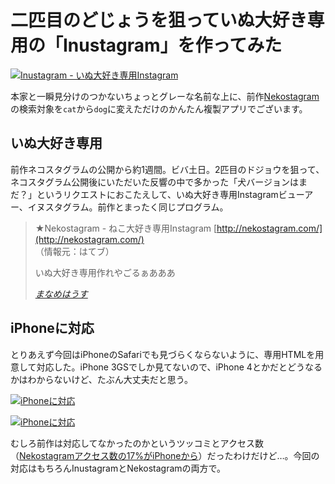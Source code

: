 # <span>二匹目のどじょうを狙って</span><span>いぬ大好き専用の「Inustagram」を作ってみた</span>

[![Inustagram - いぬ大好き専用Instagram](/images/2011/03/05/instagram-api-of-exclusive-use-for-dog-lovers-inustagram-01.png)](/images/2011/03/05/instagram-api-of-exclusive-use-for-dog-lovers-inustagram-01.png)

本家と一瞬見分けのつかないちょっとグレーな名前な上に、前作[Nekostagram](http://nekostagram.com/)の検索対象を`cat`から`dog`に変えただけのかんたん複製アプリでございます。
<!-- READMORE -->


## いぬ大好き専用

前作ネコスタグラムの公開から約1週間。ビバ土日。2匹目のドジョウを狙って、ネコスタグラム公開後にいただいた反響の中で多かった「犬バージョンはまだ？」というリクエストにおこたえして、いぬ大好き専用Instagramビューアー、イヌスタグラム。前作とまったく同じプログラム。

> ★Nekostagram - ねこ大好き専用Instagram [http://nekostagram.com/](http://nekostagram.com/)  
> （情報元：はてブ）
>
> いぬ大好き専用作れやごるぁあああ
>
> <cite>[まなめはうす](http://homepage1.nifty.com/maname/log/201103.html#010752p3)</cite>

## iPhoneに対応

とりあえず今回はiPhoneのSafariでも見づらくならないように、専用HTMLを用意して対応した。iPhone 3GSでしか見てないので、iPhone 4とかだとどうなるかはわからないけど、たぶん大丈夫だと思う。

[![iPhoneに対応](/images/2011/03/05/instagram-api-of-exclusive-use-for-dog-lovers-inustagram-02.png)](/images/2011/03/05/instagram-api-of-exclusive-use-for-dog-lovers-inustagram-02.png)

[![iPhoneに対応](/images/2011/03/05/instagram-api-of-exclusive-use-for-dog-lovers-inustagram-03.png)](/images/2011/03/05/instagram-api-of-exclusive-use-for-dog-lovers-inustagram-03.png)

むしろ前作は対応してなかったのかというツッコミとアクセス数（[Nekostagramアクセス数の17%がiPhoneから](/2011/03/02/1299077846)）だったわけだけど…。今回の対応はもちろんInustagramとNekostagramの両方で。
